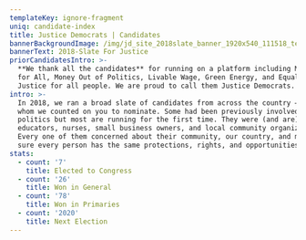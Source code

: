 ```yaml
---
templateKey: ignore-fragment
uniq: candidate-index
title: Justice Democrats | Candidates
bannerBackgroundImage: /img/jd_site_2018slate_banner_1920x540_111518_temp.png
bannerText: 2018-Slate For Justice
priorCandidatesIntro: >-
  **We thank all the candidates** for running on a platform including Medicare
  for All, Money Out of Politics, Livable Wage, Green Energy, and Equality and
  Justice for all people. We are proud to call them Justice Democrats.
intro: >-
  In 2018, we ran a broad slate of candidates from across the country — most of
  whom we counted on you to nominate. Some had been previously involved in
  politics but most are running for the first time. They were (and are)
  educators, nurses, small business owners, and local community organizers.
  Every one of them concerned about their community, our country, and making
  sure every person has the same protections, rights, and opportunities.
stats:
  - count: '7'
    title: Elected to Congress
  - count: '26'
    title: Won in General
  - count: '78'
    title: Won in Primaries
  - count: '2020'
    title: Next Election
---
```


